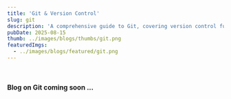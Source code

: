```yaml
---
title: 'Git & Version Control'
slug: git
description: 'A comprehensive guide to Git, covering version control fundamentals, branching strategies, merging workflows, and best practices for collaborative software development.'
pubDate: 2025-08-15
thumb: ../images/blogs/thumbs/git.png
featuredImgs: 
  - ../images/blogs/featured/git.png
---
```


<br>

<h4 style="font-size: 1.1em; font-weight: bold;">Blog on Git coming soon ... </h4>

<br>
